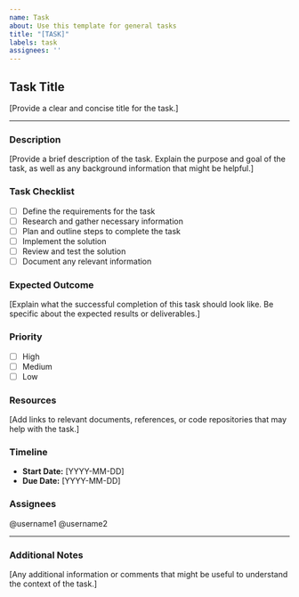 ```yaml
---
name: Task
about: Use this template for general tasks
title: "[TASK]"
labels: task
assignees: ''
---
```


## Task Title
[Provide a clear and concise title for the task.]

---

### Description
[Provide a brief description of the task. Explain the purpose and goal of the task, as well as any background information that might be helpful.]

### Task Checklist
- [ ] Define the requirements for the task
- [ ] Research and gather necessary information
- [ ] Plan and outline steps to complete the task
- [ ] Implement the solution
- [ ] Review and test the solution
- [ ] Document any relevant information

### Expected Outcome
[Explain what the successful completion of this task should look like. Be specific about the expected results or deliverables.]

### Priority
- [ ] High
- [ ] Medium
- [ ] Low

### Resources
[Add links to relevant documents, references, or code repositories that may help with the task.]

### Timeline
- **Start Date:** [YYYY-MM-DD]
- **Due Date:** [YYYY-MM-DD]

### Assignees
@username1 @username2

---

### Additional Notes
[Any additional information or comments that might be useful to understand the context of the task.]
